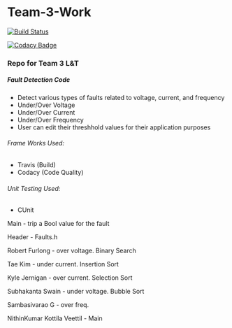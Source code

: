 # Team-3-Work
[![Build Status](https://travis-ci.com/Ksoccer/Team-3-Work.svg?branch=master)](https://travis-ci.com/Ksoccer/Team-3-Work)

[![Codacy Badge](https://app.codacy.com/project/badge/Grade/c43215ea540c406eb56d38a6ff702d7d)](https://www.codacy.com/manual/Ksoccer/Team-3-Work?utm_source=github.com&amp;utm_medium=referral&amp;utm_content=Ksoccer/Team-3-Work&amp;utm_campaign=Badge_Grade)

### Repo for Team 3 L&amp;T
##### Fault Detection Code
- Detect various types of faults related to voltage, current, and frequency
- Under/Over Voltage
- Under/Over Current
- Under/Over Frequency
- User can edit their threshhold values for their application purposes

###### Frame Works Used:
- Travis (Build)
- Codacy (Code Quality)

###### Unit Testing Used:
- CUnit
 

Main - trip a Bool value for the fault

Header - Faults.h

Robert Furlong - over voltage. Binary Search

Tae Kim - under current. Insertion Sort

Kyle Jernigan - over current. Selection Sort

Subhakanta Swain - under voltage. Bubble Sort

Sambasivarao G - over freq.

NithinKumar Kottila Veettil - Main
